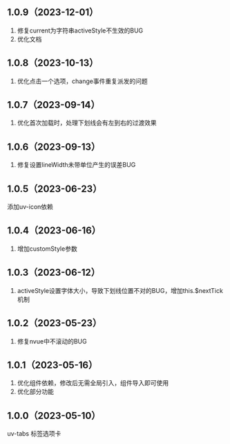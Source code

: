 ## 1.0.9（2023-12-01）
1. 修复current为字符串activeStyle不生效的BUG
2. 优化文档
## 1.0.8（2023-10-13）
1. 优化点击一个选项，change事件重复派发的问题
## 1.0.7（2023-09-14）
1. 优化首次加载时，处理下划线会有左到右的过渡效果
## 1.0.6（2023-09-13）
1. 修复设置lineWidth未带单位产生的误差BUG
## 1.0.5（2023-06-23）
添加uv-icon依赖
## 1.0.4（2023-06-16）
1. 增加customStyle参数
## 1.0.3（2023-06-12）
1. activeStyle设置字体大小，导致下划线位置不对的BUG，增加this.$nextTick机制
## 1.0.2（2023-05-23）
1. 修复nvue中不滚动的BUG
## 1.0.1（2023-05-16）
1. 优化组件依赖，修改后无需全局引入，组件导入即可使用
2. 优化部分功能
## 1.0.0（2023-05-10）
uv-tabs 标签选项卡
